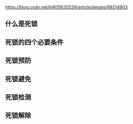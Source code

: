 https://blog.csdn.net/hj605635529/article/details/69214903

## 什么是死锁

## 死锁的四个必要条件


## 死锁预防

## 死锁避免

## 死锁检测

## 死锁解除